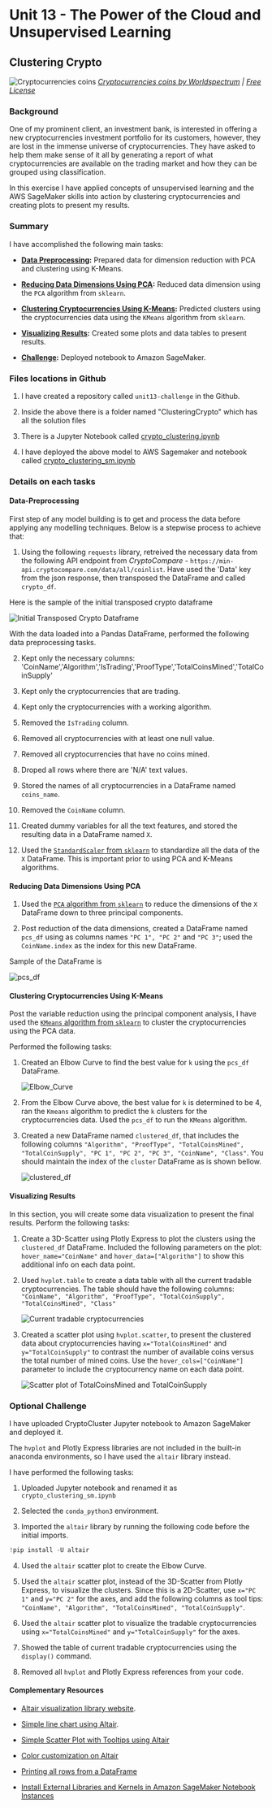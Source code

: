 # Unit 13 - The Power of the Cloud and Unsupervised Learning

## <b> Clustering Crypto </b>

![Cryptocurrencies coins](ClusteringCrypto/Images/cryptocurrencies-coins.jpg)
_[Cryptocurrencies coins by Worldspectrum](https://www.pexels.com/@worldspectrum?utm_content=attributionCopyText&utm_medium=referral&utm_source=pexels) | [Free License](https://www.pexels.com/photo-license/)_

### <b> Background </b>

One of my prominent client, an investment bank, is interested in offering a new cryptocurrencies investment portfolio for its customers, however, they are lost in the immense universe of cryptocurrencies. They have asked to help them make sense of it all by generating a report of what cryptocurrencies are available on the trading market and how they can be grouped using classification.

In this exercise I have applied concepts of unsupervised learning and the AWS SageMaker skills into action by clustering cryptocurrencies and creating plots to present my results.

### <b> Summary </b>

I have accomplished the following main tasks:

* **[Data Preprocessing](#Data-Preprocessing):** Prepared data for dimension reduction with PCA and clustering using K-Means.

* **[Reducing Data Dimensions Using PCA](#Reducing-Data-Dimensions-Using-PCA):** Reduced data dimension using the `PCA` algorithm from `sklearn`.

* **[Clustering Cryptocurrencies Using K-Means](#Clustering-Cryptocurrencies-Using-K-Means):** Predicted clusters using the cryptocurrencies data using the `KMeans` algorithm from `sklearn`.

* **[Visualizing Results](#Visualizing-Results):** Created some plots and data tables to present results.

* **[Challenge](#Optional-Challenge):** Deployed notebook to Amazon SageMaker.

### <b> Files locations in Github </b>

1. I have created a repository called `unit13-challenge` in the Github.

2. Inside the above there is a folder named "ClusteringCrypto" which has all the solution files

3. There is a Jupyter Notebook called [crypto_clustering.ipynb](ClusteringCrypto/Starter_Files/crypto_clustering.ipynb)

4. I have deployed the above model to AWS Sagemaker and notebook called [crypto_clustering_sm.ipynb](ClusteringCrypto/Starter_Files/crypto_clustering_sm.ipynb)

### <b> Details on each tasks </b>

#### Data-Preprocessing

First step of any model building is to get and process the data before applying any modelling techniques. Below is a stepwise process to achieve that:

1. Using the following `requests` library, retreived the necessary data from the following API endpoint from _CryptoCompare_ - `https://min-api.cryptocompare.com/data/all/coinlist`. Have used the 'Data' key from the json response, then transposed the DataFrame and called `crypto_df`.

Here is the sample of the initial transposed crypto dataframe 

   ![Initial Transposed Crypto Dataframe](ClusteringCrypto\Images\Transposed_Crypto_df.PNG)

With the data loaded into a Pandas DataFrame, performed the following data preprocessing tasks.

2. Kept only the necessary columns: 'CoinName','Algorithm','IsTrading','ProofType','TotalCoinsMined','TotalCoinSupply'
 
3. Kept only the cryptocurrencies that are trading.

4. Kept only the cryptocurrencies with a working algorithm.

5. Removed the `IsTrading` column.

6. Removed all cryptocurrencies with at least one null value.

7. Removed all cryptocurrencies that have no coins mined.

8. Droped all rows where there are 'N/A' text values.

9. Stored the names of all cryptocurrencies in a DataFrame named `coins_name`.

10. Removed the `CoinName` column.

11. Created dummy variables for all the text features, and stored the resulting data in a DataFrame named `X`.

12. Used the [`StandardScaler` from `sklearn`](https://scikit-learn.org/stable/modules/generated/sklearn.preprocessing.StandardScaler.html) to standardize all the data of the `X` DataFrame. This is important prior to using PCA and K-Means algorithms.

#### Reducing Data Dimensions Using PCA

1. Used the [`PCA` algorithm from `sklearn`](https://scikit-learn.org/stable/modules/generated/sklearn.decomposition.PCA.html) to reduce the dimensions of the `X` DataFrame down to three principal components.

2. Post reduction of the data dimensions, created a DataFrame named `pcs_df` using as columns names `"PC 1", "PC 2"` and `"PC 3"`;  used the `CoinName.index` as the index for this new DataFrame.

Sample of the DataFrame is 

   ![pcs_df](ClusteringCrypto/Images/pcs_df.png)

#### Clustering Cryptocurrencies Using K-Means

Post the variable reduction using the principal component analysis, I have used the [`KMeans` algorithm from `sklearn`](https://scikit-learn.org/stable/modules/generated/sklearn.cluster.KMeans.html) to cluster the cryptocurrencies using the PCA data.

Performed the following tasks:

1. Created an Elbow Curve to find the best value for `k` using the `pcs_df` DataFrame.

   ![Elbow_Curve](ClusteringCrypto/Images/Elbow_Curve.PNG)

2. From the Elbow Curve above, the best value for `k` is determined to be 4, ran the `Kmeans` algorithm to predict the `k` clusters for the cryptocurrencies data. Used the `pcs_df` to run the `KMeans` algorithm.

3. Created a new DataFrame named `clustered_df`, that includes the following columns `"Algorithm", "ProofType", "TotalCoinsMined", "TotalCoinSupply", "PC 1", "PC 2", "PC 3", "CoinName", "Class"`. You should maintain the index of the `cluster` DataFrame as is shown bellow.

   ![clustered_df](ClusteringCrypto/Images/clustered_df.png)

#### Visualizing Results

In this section, you will create some data visualization to present the final results. Perform the following tasks:

1. Create a 3D-Scatter using Plotly Express to plot the clusters using the `clustered_df` DataFrame. Included the following parameters on the plot: `hover_name="CoinName"` and `hover_data=["Algorithm"]` to show this additional info on each data point.

2. Used `hvplot.table` to create a data table with all the current tradable cryptocurrencies. The table should have the following columns: `"CoinName", "Algorithm", "ProofType", "TotalCoinSupply", "TotalCoinsMined", "Class"`

   ![Current tradable cryptocurrencies](ClusteringCrypto/Images/Table_tradeble.png)

3. Created a scatter plot using `hvplot.scatter`, to present the clustered data about cryptocurrencies having `x="TotalCoinsMined"` and `y="TotalCoinSupply"` to contrast the number of available coins versus the total number of mined coins. Use the `hover_cols=["CoinName"]` parameter to include the cryptocurrency name on each data point.

   ![Scatter plot of TotalCoinsMined and TotalCoinSupply](ClusteringCrypto/Images/Scatter_plot.png)

### Optional Challenge

I have uploaded CryptoCluster Jupyter notebook to Amazon SageMaker and deployed it.

The `hvplot` and Plotly Express libraries are not included in the built-in anaconda environments, so I have used the `altair` library instead.

I have performed the following tasks:

1. Uploaded Jupyter notebook and renamed it as `crypto_clustering_sm.ipynb`

2. Selected the `conda_python3` environment.

3. Imported the `altair` library by running the following code before the initial imports.

  ```python
  !pip install -U altair
  ```

4. Used the `altair` scatter plot to create the Elbow Curve.

5. Used the `altair` scatter plot, instead of the 3D-Scatter from Plotly Express, to visualize the clusters. Since this is a 2D-Scatter, use `x="PC 1"` and `y="PC 2"` for the axes, and add the following columns as tool tips: `"CoinName", "Algorithm", "TotalCoinsMined", "TotalCoinSupply"`.

6. Used the `altair` scatter plot to visualize the tradable cryptocurrencies using  `x="TotalCoinsMined"` and `y="TotalCoinSupply"` for the axes.

7. Showed the table of current tradable cryptocurrencies using the `display()` command.

8. Removed all `hvplot` and Plotly Express references from your code.

#### Complementary Resources

* [Altair visualization library website](https://altair-viz.github.io/).

* [Simple line chart using Altair](https://altair-viz.github.io/gallery/simple_line_chart.html).

* [Simple Scatter Plot with Tooltips using Altair](https://altair-viz.github.io/gallery/scatter_tooltips.html)

* [Color customization on Altair](https://github.com/altair-viz/altair/issues/921#issuecomment-395416682)

* [Printing all rows from a DataFrame](https://stackoverflow.com/a/30691921/4325668)

* [Install External Libraries and Kernels in Amazon SageMaker Notebook Instances](https://docs.aws.amazon.com/sagemaker/latest/dg/nbi-add-external.html)
